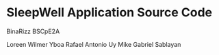 # SleepWell Application Source Code

BinaRizz BSCpE2A

Loreen Wilmer Yboa
Rafael Antonio Uy
Mike Gabriel Sablayan